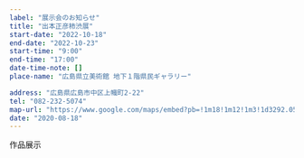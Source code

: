 ```yaml
---
label: "展示会のお知らせ"
title: "出本正彦柿渋展"
start-date: "2022-10-18"
end-date: "2022-10-23"
start-time: "9:00"
end-time: "17:00"
date-time-note: []
place-name: "広島県立美術館 地下１階県民ギャラリー"

address: "広島県広島市中区上幟町2-22"
tel: "082-232-5074"
map-url: "https://www.google.com/maps/embed?pb=!1m18!1m12!1m3!1d3292.0524600213303!2d132.46562559999998!3d34.400012499999995!2m3!1f0!2f0!3f0!3m2!1i1024!2i768!4f13.1!3m3!1m2!1s0x355a98a93f9ae523%3A0xededd974d107df6d!2z5bqD5bO255yM56uL576O6KGT6aSo!5e0!3m2!1sja!2sjp!4v1660308552586!5m2!1sja!2sjp"
date: "2020-08-18"
---
```


作品展示
